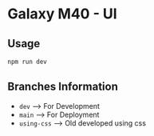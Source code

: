# Galaxy M40 - UI

## Usage

```sh
npm run dev
```

## Branches Information

- `dev` --> For Development
- `main` --> For Deployment
- `using-css` --> Old developed using css
